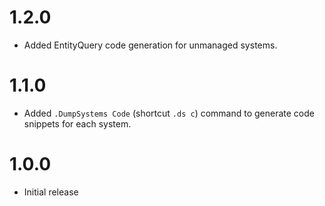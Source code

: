 # 1.2.0
- Added EntityQuery code generation for unmanaged systems.

# 1.1.0
- Added `.DumpSystems Code` (shortcut `.ds c`) command to generate code snippets for each system.

# 1.0.0
- Initial release